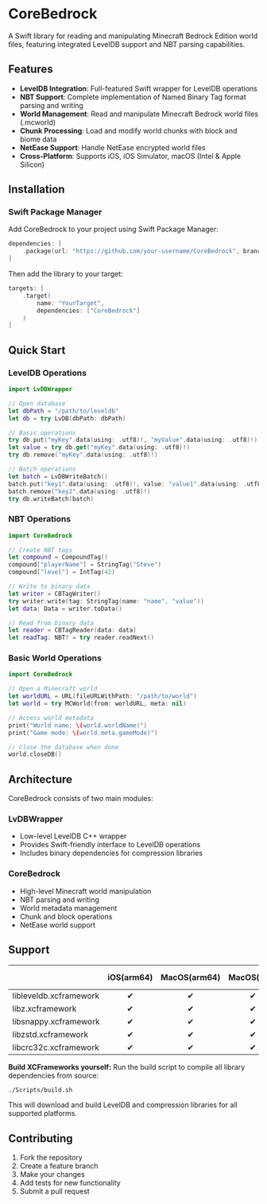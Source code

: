 # CoreBedrock

A Swift library for reading and manipulating Minecraft Bedrock Edition world files, featuring integrated LevelDB support and NBT parsing capabilities.

## Features

- **LevelDB Integration**: Full-featured Swift wrapper for LevelDB operations
- **NBT Support**: Complete implementation of Named Binary Tag format parsing and writing
- **World Management**: Read and manipulate Minecraft Bedrock world files (.mcworld)
- **Chunk Processing**: Load and modify world chunks with block and biome data
- **NetEase Support**: Handle NetEase encrypted world files
- **Cross-Platform**: Supports iOS, iOS Simulator, macOS (Intel & Apple Silicon)

## Installation

### Swift Package Manager

Add CoreBedrock to your project using Swift Package Manager:

```swift
dependencies: [
    .package(url: "https://github.com/your-username/CoreBedrock", branch: "main")
]
```

Then add the library to your target:

```swift
targets: [
    .target(
        name: "YourTarget",
        dependencies: ["CoreBedrock"]
    )
]
```

## Quick Start

### LevelDB Operations

```swift
import LvDBWrapper

// Open database
let dbPath = "/path/to/leveldb"
let db = try LvDB(dbPath: dbPath)

// Basic operations
try db.put("myKey".data(using: .utf8)!, "myValue".data(using: .utf8)!)
let value = try db.get("myKey".data(using: .utf8)!)
try db.remove("myKey".data(using: .utf8)!)

// Batch operations
let batch = LvDBWriteBatch()
batch.put("key1".data(using: .utf8)!, value: "value1".data(using: .utf8)!)
batch.remove("key2".data(using: .utf8)!)
try db.writeBatch(batch)
```

### NBT Operations

```swift
import CoreBedrock

// Create NBT tags
let compound = CompoundTag()
compound["playerName"] = StringTag("Steve")
compound["level"] = IntTag(42)

// Write to binary data
let writer = CBTagWriter()
try writer.write(tag: StringTag(name: "name", "value"))
let data: Data = writer.toData()

// Read from binary data
let reader = CBTagReader(data: data)
let readTag: NBT? = try reader.readNext()
```

### Basic World Operations

```swift
import CoreBedrock

// Open a Minecraft world
let worldURL = URL(fileURLWithPath: "/path/to/world")
let world = try MCWorld(from: worldURL, meta: nil)

// Access world metadata
print("World name: \(world.worldName)")
print("Game mode: \(world.meta.gameMode)")

// Close the database when done
world.closeDB()
```

## Architecture

CoreBedrock consists of two main modules:

### LvDBWrapper

- Low-level LevelDB C++ wrapper
- Provides Swift-friendly interface to LevelDB operations
- Includes binary dependencies for compression libraries

### CoreBedrock

- High-level Minecraft world manipulation
- NBT parsing and writing
- World metadata management
- Chunk and block operations
- NetEase world support

## Support

|                             | iOS(arm64) | MacOS(arm64) | MacOS(x86) | iOS Simulator(arm64) |
| --------------------------- | :--------: | :----------: | :--------: | :------------------: |
| libleveldb.xcframework      |     ✔︎      |      ✔︎       |     ✔︎      |          ✔︎           |
| libz.xcframework            |     ✔︎      |      ✔︎       |     ✔︎      |          ✔︎           |
| libsnappy.xcframework       |     ✔︎      |      ✔︎       |     ✔︎      |          ✔︎           |
| libzstd.xcframework         |     ✔︎      |      ✔︎       |     ✔︎      |          ✔︎           |
| libcrc32c.xcframework       |     ✔︎      |      ✔︎       |     ✔︎      |          ✔︎           |

**Build XCFrameworks yourself:**
Run the build script to compile all library dependencies from source:
```bash
./Scripts/build.sh
```
This will download and build LevelDB and compression libraries for all supported platforms.

## Contributing

1. Fork the repository
2. Create a feature branch
3. Make your changes
4. Add tests for new functionality
5. Submit a pull request
